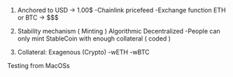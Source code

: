 1. Anchored to USD -> 1.00$
    -Chainlink pricefeed
    -Exchange function ETH or BTC -> $$$

2. Stability mechanism ( Minting ) Algorithmic Decentralized
   -People can only mint StableCoin with enough collateral ( coded )

3. Collateral: Exagenous (Crypto)
   -wETH
   -wBTC


Testing from MacOSs